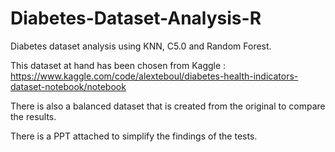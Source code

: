 # Diabetes-Dataset-Analysis-R
Diabetes dataset analysis using KNN, C5.0 and Random Forest.

This dataset at hand has been chosen from Kaggle : https://www.kaggle.com/code/alexteboul/diabetes-health-indicators-dataset-notebook/notebook

There is also a balanced dataset that is created from the original to compare the results.

There is a PPT attached to simplify the findings of the tests.
